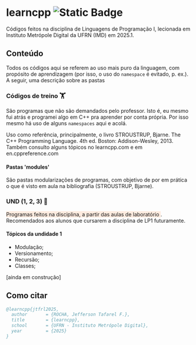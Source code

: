 # learncpp ![Static Badge](https://img.shields.io/badge/learning-black?style=plastic&logo=cplusplus&logoColor=blue&logoSize=auto&labelColor=black&color=004012)

Códigos feitos na disciplina de Linguagens de Programação I, lecionada em Instituto Metrópole Digital da UFRN (IMD) em 2025.1. 
## Conteúdo
Todos os códigos aqui se referem ao uso mais puro da linguagem, com propósito de aprendizagem (por isso, o uso do ```namespace``` é evitado, p. ex.). A seguir, uma descrição sobre as pastas

### Códigos de treino 🏋️
São programas que não são demandados pelo professor. <text style="background-color: rbga(100, 30, 76, 0.5);">Isto é, eu mesmo fui atrás e programei algo em C++ pra aprender por conta própria.</text> Por isso mesmo há uso de alguns ```namespaces``` aqui e acolá.

Uso como referência, principalmente, o livro STROUSTRUP, Bjarne. The C++ Programming Language. 4th ed. Boston: Addison-Wesley, 2013. Também consulto alguns tópicos no learncpp.com e em en.cppreference.com

#### Pastas 'modules'
São pastas modularizações de programas, com objetivo de por em prática o que é visto em aula na bibliografia (STROUSTRUP, Bjarne). 

### UND (1, 2, 3) 🎯
<text style="background-color:rgba(255, 205, 176, 0.39);"> Programas feitos na disciplina, a partir das aulas de laboratório </text>. Recomendados aos alunos que cursarem a disciplina de LP1 futuramente.  

#### Tópicos da undidade 1
- Modulação;
- Versionamento;
- Recursão;
- Classes;

[ainda em construção]


## Como citar 
```bibtex
@learncpp{jtfrl2025,
  author       = {ROCHA, Jefferson Tafarel F.},
  title        = {learncpp},
  school       = {UFRN - Instituto Metrópole Digital},
  year         = {2025}
}
```


